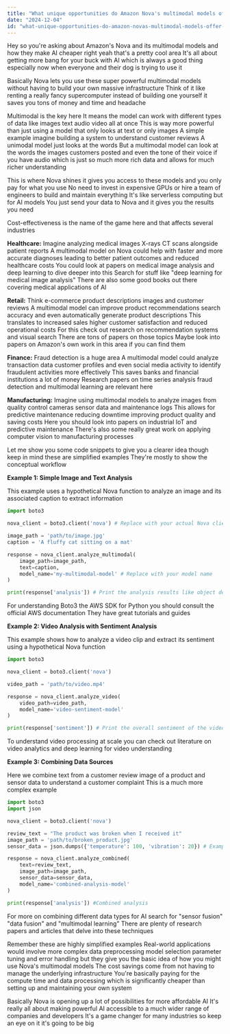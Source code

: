 ```yaml
---
title: "What unique opportunities do Amazon Nova's multimodal models offer for cost-effective AI applications across industries?"
date: "2024-12-04"
id: "what-unique-opportunities-do-amazon-novas-multimodal-models-offer-for-cost-effective-ai-applications-across-industries"
---
```


Hey so you're asking about Amazon's Nova and its multimodal models and how they make AI cheaper right  yeah that's a pretty cool area  It's all about getting more bang for your buck with AI which is always a good thing especially now when everyone and their dog is trying to use it

Basically Nova lets you use these super powerful multimodal models without having to build your own massive infrastructure  Think of it like renting a really fancy supercomputer instead of building one yourself it saves you tons of money and time and headache

Multimodal is the key here  It means the model can work with different types of data like images text audio video all at once  This is way more powerful than just using a model that only looks at text or only images  A simple example imagine building a system to understand customer reviews  A unimodal model just looks at the words  But a multimodal model can look at the words the images customers posted and even the tone of their voice if you have audio which is just so much more rich data and allows for much richer understanding


This is where Nova shines  it gives you access to these models and you only pay for what you use  No need to invest in expensive GPUs or hire a team of engineers to build and maintain everything  It's like serverless computing but for AI models  You just send your data to Nova and it gives you the results you need  


Cost-effectiveness is the name of the game here and that affects several industries

**Healthcare:** Imagine analyzing medical images X-rays CT scans alongside patient reports  A multimodal model on Nova could help with faster and more accurate diagnoses leading to better patient outcomes and reduced healthcare costs  You could look at papers on medical image analysis and deep learning to dive deeper into this  Search for stuff like "deep learning for medical image analysis"  There are also some good books out there covering medical applications of AI

**Retail:**  Think e-commerce product descriptions images and customer reviews  A multimodal model can improve product recommendations search accuracy and even automatically generate product descriptions  This translates to increased sales higher customer satisfaction and reduced operational costs  For this check out research on recommendation systems and visual search  There are tons of papers on those topics  Maybe look into papers on Amazon's own work in this area if you can find them


**Finance:**  Fraud detection is a huge area  A multimodal model could analyze transaction data customer profiles and even social media activity to identify fraudulent activities more effectively  This saves banks and financial institutions a lot of money  Research papers on time series analysis fraud detection and multimodal learning are relevant here


**Manufacturing:**  Imagine using multimodal models to analyze images from quality control cameras sensor data and maintenance logs  This allows for predictive maintenance reducing downtime improving product quality and saving costs  Here you should look into papers on industrial IoT and predictive maintenance  There's also some really great work on applying computer vision to manufacturing processes



Let me show you some code snippets to give you a clearer idea though keep in mind these are simplified examples  They're mostly to show the conceptual workflow


**Example 1: Simple Image and Text Analysis**

This example uses a hypothetical Nova function to analyze an image and its associated caption to extract information

```python
import boto3

nova_client = boto3.client('nova') # Replace with your actual Nova client setup

image_path = 'path/to/image.jpg'
caption = 'A fluffy cat sitting on a mat'

response = nova_client.analyze_multimodal(
    image_path=image_path,
    text=caption,
    model_name='my-multimodal-model' # Replace with your model name
)

print(response['analysis']) # Print the analysis results like object detection sentiment etc
```


For understanding Boto3  the AWS SDK for Python you should consult the official AWS documentation  They have great tutorials and guides


**Example 2: Video Analysis with Sentiment Analysis**

This example shows how to analyze a video clip and extract its sentiment using a hypothetical Nova function


```python
import boto3

nova_client = boto3.client('nova')

video_path = 'path/to/video.mp4'

response = nova_client.analyze_video(
    video_path=video_path,
    model_name='video-sentiment-model'
)

print(response['sentiment']) # Print the overall sentiment of the video
```


To understand video processing at scale  you can check out literature on video analytics and deep learning for video understanding


**Example 3:  Combining Data Sources**

Here we combine text from a customer review image of a product and sensor data to understand a customer complaint  This is a much more complex example

```python
import boto3
import json

nova_client = boto3.client('nova')

review_text = "The product was broken when I received it"
image_path = 'path/to/broken_product.jpg'
sensor_data = json.dumps({'temperature': 100, 'vibration': 20}) # Example sensor data

response = nova_client.analyze_combined(
    text=review_text,
    image_path=image_path,
    sensor_data=sensor_data,
    model_name='combined-analysis-model'
)

print(response['analysis']) #Combined analysis
```


For more on combining different data types for AI  search for "sensor fusion" "data fusion"  and "multimodal learning"  There are plenty of research papers and articles that delve into these techniques  



Remember these are highly simplified examples  Real-world applications would involve more complex data preprocessing model selection parameter tuning and error handling  but they give you the basic idea of how you might use Nova's multimodal models  The cost savings come from not having to manage the underlying infrastructure  You're basically paying for the compute time and data processing  which is significantly cheaper than setting up and maintaining your own system


Basically Nova is opening up a lot of possibilities for more affordable AI  It's really all about making powerful AI accessible to a much wider range of companies and developers  It's a game changer for many industries  so keep an eye on it  it's going to be big

